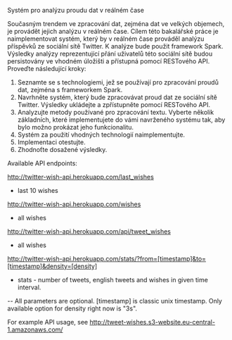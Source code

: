 Systém pro analýzu proudu dat v reálném čase

Současným trendem ve zpracování dat, zejména dat ve velkých objemech, je provádět jejich analýzu v reálném čase. Cílem této bakalářské práce je naimplementovat systém, který by v reálném čase prováděl analýzu příspěvků ze sociální sítě Twitter. K analýze bude použit framework Spark. Výsledky analýzy reprezentující přání uživatelů této sociální sítě budou persistovány ve vhodném úložišti a přístupná pomocí RESTového API. Proveďte následující kroky:

1. Seznamte se s technologiemi, jež se používají pro zpracování proudů dat, zejména s frameworkem Spark.
2. Navrhněte systém, který bude zpracovávat proud dat ze sociální sítě Twitter. Výsledky ukládejte a zpřístupněte pomocí RESTového API. 
3. Analyzujte metody používané pro zpracování textu. Vyberte několik základních, které implementujete do vámi navrženého systému tak, aby bylo možno prokázat jeho funkcionalitu.
4. Systém za použití vhodných technologií naimplementujte.
5. Implementaci otestujte.
6. Zhodnoťte dosažené výsledky.



Available API endpoints:

http://twitter-wish-api.herokuapp.com/last_wishes

- last 10 wishes


http://twitter-wish-api.herokuapp.com/wishes

- all wishes


http://twitter-wish-api.herokuapp.com/api/tweet_wishes

- all wishes


http://twitter-wish-api.herokuapp.com/stats/?from=[timestamp]&to=[timestamp]&density=[density]

- stats - number of tweets, english tweets and wishes in given time interval.

-- All parameters are optional. [timestamp] is classic unix timestamp. Only available option for density right now is "3s".



For example API usage, see http://tweet-wishes.s3-website.eu-central-1.amazonaws.com/
